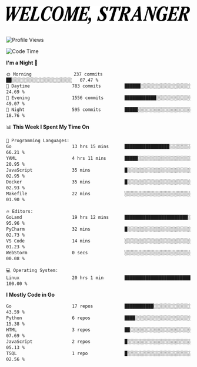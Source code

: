 <div>
  <picture>
    <source media="(prefers-color-scheme: dark)" srcset="./headers/welcome_white.png">
    <img alt="WELCOME, STRANGER" src="./headers/welcome.png" width="500">
  </picture>
</div>

<br>

![Profile Views](https://komarev.com/ghpvc/?username=darleet&color=blue)

<!--START_SECTION:waka-->
![Code Time](http://img.shields.io/badge/Code%20Time-958%20hrs%209%20mins-blue)

**I'm a Night 🦉** 

```text
🌞 Morning                237 commits         ██░░░░░░░░░░░░░░░░░░░░░░░   07.47 % 
🌆 Daytime                783 commits         ██████░░░░░░░░░░░░░░░░░░░   24.69 % 
🌃 Evening                1556 commits        ████████████░░░░░░░░░░░░░   49.07 % 
🌙 Night                  595 commits         █████░░░░░░░░░░░░░░░░░░░░   18.76 % 
```


📊 **This Week I Spent My Time On** 

```text
💬 Programming Languages: 
Go                       13 hrs 15 mins      █████████████████░░░░░░░░   66.21 % 
YAML                     4 hrs 11 mins       █████░░░░░░░░░░░░░░░░░░░░   20.95 % 
JavaScript               35 mins             █░░░░░░░░░░░░░░░░░░░░░░░░   02.95 % 
Docker                   35 mins             █░░░░░░░░░░░░░░░░░░░░░░░░   02.93 % 
Makefile                 22 mins             ░░░░░░░░░░░░░░░░░░░░░░░░░   01.90 % 

🔥 Editors: 
GoLand                   19 hrs 12 mins      ████████████████████████░   95.96 % 
PyCharm                  32 mins             █░░░░░░░░░░░░░░░░░░░░░░░░   02.73 % 
VS Code                  14 mins             ░░░░░░░░░░░░░░░░░░░░░░░░░   01.23 % 
WebStorm                 0 secs              ░░░░░░░░░░░░░░░░░░░░░░░░░   00.08 % 

💻 Operating System: 
Linux                    20 hrs 1 min        █████████████████████████   100.00 % 
```

**I Mostly Code in Go** 

```text
Go                       17 repos            ███████████░░░░░░░░░░░░░░   43.59 % 
Python                   6 repos             ████░░░░░░░░░░░░░░░░░░░░░   15.38 % 
HTML                     3 repos             ██░░░░░░░░░░░░░░░░░░░░░░░   07.69 % 
JavaScript               2 repos             █░░░░░░░░░░░░░░░░░░░░░░░░   05.13 % 
TSQL                     1 repo              █░░░░░░░░░░░░░░░░░░░░░░░░   02.56 % 
```




<!--END_SECTION:waka-->
